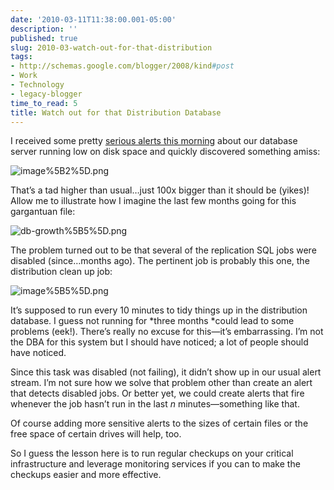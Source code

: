 ```yaml
---
date: '2010-03-11T11:38:00.001-05:00'
description: ''
published: true
slug: 2010-03-watch-out-for-that-distribution
tags:
- http://schemas.google.com/blogger/2008/kind#post
- Work
- Technology
- legacy-blogger
time_to_read: 5
title: Watch out for that Distribution Database
---
```



I received some pretty [serious alerts this morning](http://twitter.com/mharen/status/10326855258) about our database server running low on disk space and quickly discovered something amiss:

![image%5B2%5D.png](image%5B2%5D.png) 

That’s a tad higher than usual…just 100x bigger than it should be (yikes)! Allow me to illustrate how I imagine the last few months going for this gargantuan file:

![db-growth%5B5%5D.png](db-growth%5B5%5D.png) 

The problem turned out to be that several of the replication SQL jobs were disabled (since…months ago). The pertinent job is probably this one, the distribution clean up job:

![image%5B5%5D.png](image%5B5%5D.png) 

It’s supposed to run every 10 minutes to tidy things up in the distribution database. I guess not running for *three months *could lead to some problems (eek!). There’s really no excuse for this—it’s embarrassing. I’m not the DBA for this system but I should have noticed; a lot of people should have noticed.

Since this task was disabled (not failing), it didn’t show up in our usual alert stream. I’m not sure how we solve that problem other than create an alert that detects disabled jobs. Or better yet, we could create alerts that fire whenever the job hasn’t run in the last *n* minutes—something like that. 

Of course adding more sensitive alerts to the sizes of certain files or the free space of certain drives will help, too.

So I guess the lesson here is to run regular checkups on your critical infrastructure and leverage monitoring services if you can to make the checkups easier and more effective.